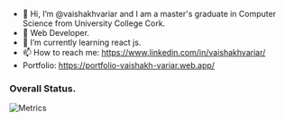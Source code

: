 - 👋 Hi, I’m @vaishakhvariar and I am a master's graduate in Computer Science from University College Cork.
- 👀 Web Developer.
- 🌱 I’m currently learning react js.
- 📫 How to reach me: https://www.linkedin.com/in/vaishakhvariar/
- Portfolio: https://portfolio-vaishakh-variar.web.app/


### Overall Status.
![Metrics](https://metrics.lecoq.io/vaishakhvariar?template=classic&isocalendar=1&languages=1&stargazers=1&achievements=1&base=header%2C%20activity%2C%20community%2C%20repositories%2C%20metadata&base.indepth=false&base.hireable=false&base.skip=false&isocalendar=false&isocalendar.duration=half-year&languages=false&languages.limit=8&languages.threshold=0%25&languages.other=false&languages.colors=github&languages.sections=most-used&languages.indepth=false&languages.analysis.timeout=15&languages.analysis.timeout.repositories=7.5&languages.categories=markup%2C%20programming&languages.recent.categories=markup%2C%20programming&languages.recent.load=300&languages.recent.days=14&stargazers=false&stargazers.days=14&stargazers.charts=true&stargazers.charts.type=classic&stargazers.worldmap=false&stargazers.worldmap.sample=0&achievements=false&achievements.threshold=C&achievements.secrets=true&achievements.display=detailed&achievements.limit=0&config.timezone=Asia%2FCalcutta)

<!---
vaishakhvariar/vaishakhvariar is a ✨ special ✨ repository because its `README.md` (this file) appears on your GitHub profile.
You can click the Preview link to take a look at your changes.
--->
